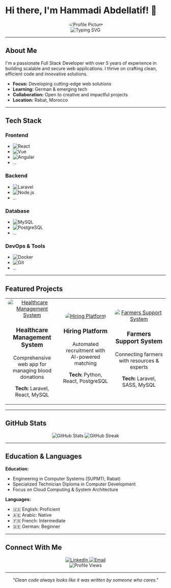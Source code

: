 # Hi there, I'm Hammadi Abdellatif! 👋

<div align="center">
  <img src="https://avatars.githubusercontent.com/u/your-avatar-id?s=150" alt="Profile Picture" style="border-radius: 50%;" />
</div>

<div align="center">
  <img src="https://readme-typing-svg.herokuapp.com?font=Fira+Code&pause=1000&width=435&lines=Full+Stack+Developer;System+Architecture+Expert;Clean+Code+Enthusiast" alt="Typing SVG" />
</div>

---

## About Me
I'm a passionate Full Stack Developer with over 5 years of experience in building scalable and secure web applications. I thrive on crafting clean, efficient code and innovative solutions.

- **Focus:** Developing cutting-edge web solutions  
- **Learning:** German & emerging tech  
- **Collaboration:** Open to creative and impactful projects  
- **Location:** Rabat, Morocco

---

## Tech Stack

### Frontend
- ![React](https://img.shields.io/badge/React-20232A?style=for-the-badge&logo=react&logoColor=61DAFB)
- ![Vue](https://img.shields.io/badge/Vue-35495E?style=for-the-badge&logo=vue.js&logoColor=4FC08D)
- ![Angular](https://img.shields.io/badge/Angular-DD0031?style=for-the-badge&logo=angular&logoColor=white)
- *...*

### Backend
- ![Laravel](https://img.shields.io/badge/Laravel-FF2D20?style=for-the-badge&logo=laravel&logoColor=white)
- ![Node.js](https://img.shields.io/badge/Node.js-339933?style=for-the-badge&logo=nodedotjs&logoColor=white)
- *...*

### Database
- ![MySQL](https://img.shields.io/badge/MySQL-4479A1?style=for-the-badge&logo=mysql&logoColor=white)
- ![PostgreSQL](https://img.shields.io/badge/PostgreSQL-336791?style=for-the-badge&logo=postgresql&logoColor=white)
- *...*

### DevOps & Tools
- ![Docker](https://img.shields.io/badge/Docker-2496ED?style=for-the-badge&logo=docker&logoColor=white)
- ![Git](https://img.shields.io/badge/Git-F05032?style=for-the-badge&logo=git&logoColor=white)
- *...*

---

## Featured Projects

<div align="center">
<table>
  <tr>
    <td align="center" width="33%">
      <a href="https://github.com/a-hammadi/healthcare-system">
        <img src="https://via.placeholder.com/150" alt="Healthcare Management System" style="border-radius: 10px;" />
      </a>
      <h3>Healthcare Management System</h3>
      <p>Comprehensive web app for managing blood donations</p>
      <p><strong>Tech:</strong> Laravel, React, MySQL</p>
    </td>
    <td align="center" width="33%">
      <a href="https://github.com/a-hammadi/hiring-platform">
        <img src="https://via.placeholder.com/150" alt="Hiring Platform" style="border-radius: 10px;" />
      </a>
      <h3>Hiring Platform</h3>
      <p>Automated recruitment with AI-powered matching</p>
      <p><strong>Tech:</strong> Python, React, PostgreSQL</p>
    </td>
    <td align="center" width="33%">
      <a href="https://github.com/a-hammadi/farmers-support">
        <img src="https://via.placeholder.com/150" alt="Farmers Support System" style="border-radius: 10px;" />
      </a>
      <h3>Farmers Support System</h3>
      <p>Connecting farmers with resources & experts</p>
      <p><strong>Tech:</strong> Laravel, SASS, MySQL</p>
    </td>
  </tr>
</table>
</div>

---

## GitHub Stats

<div align="center">
  <img src="https://github-readme-stats.vercel.app/api?username=a-hammadi&show_icons=true&theme=radical" alt="GitHub Stats" />
  <img src="https://github-readme-streak-stats.herokuapp.com/?user=a-hammadi&theme=dark" alt="GitHub Streak" />
</div>

---

## Education & Languages

**Education:**
- Engineering in Computer Systems (SUPMTI, Rabat)  
- Specialized Technician Diploma in Computer Development  
- Focus on Cloud Computing & System Architecture  

**Languages:**
- 🇺🇸 English: Proficient  
- 🇦🇪 Arabic: Native  
- 🇫🇷 French: Intermediate  
- 🇩🇪 German: Beginner  

---

## Connect With Me

<div align="center">
  <a href="https://linkedin.com/in/a-hammadi">
    <img src="https://img.shields.io/badge/LinkedIn-0077B5?style=for-the-badge&logo=linkedin&logoColor=white" alt="LinkedIn" />
  </a>
  <a href="mailto:hammadi.abdellatif0@gmail.com">
    <img src="https://img.shields.io/badge/Email-D14836?style=for-the-badge&logo=gmail&logoColor=white" alt="Email" />
  </a>
</div>

<div align="center">
  <img src="https://komarev.com/ghpvc/?username=a-hammadi&color=blue&style=flat-square" alt="Profile Views" />
</div>

---

<div align="center">
  <em>"Clean code always looks like it was written by someone who cares."</em>
</div>
